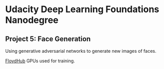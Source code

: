 # Udacity Deep Learning Foundations Nanodegree

## Project 5: Face Generation

Using generative adversarial networks to generate new images of faces.

[FloydHub](https://www.floydhub.com) GPUs used for training.

